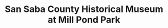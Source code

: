 ---
layout: repo
title: "San Saba County Historical Museum at Mill Pond Park"
id: 17360
permalink: repos/17360/
---